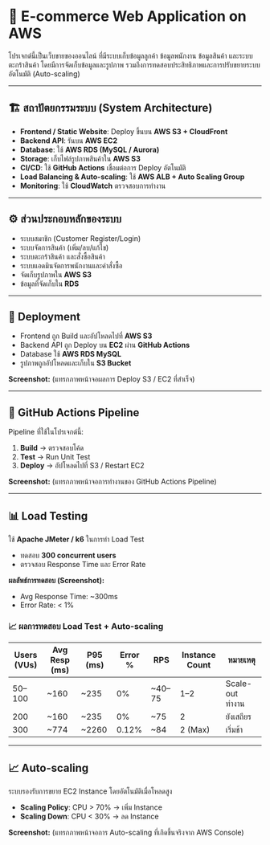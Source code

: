 # 🛒 E-commerce Web Application on AWS  

โปรเจกต์นี้เป็นเว็บขายของออนไลน์ ที่มีระบบเก็บข้อมูลลูกค้า ข้อมูลพนักงาน ข้อมูลสินค้า และระบบตะกร้าสินค้า โดยมีการจัดเก็บข้อมูลและรูปภาพ รวมถึงการทดสอบประสิทธิภาพและการปรับขยายระบบอัตโนมัติ (Auto-scaling)  

---

## 🏗️ สถาปัตยกรรมระบบ (System Architecture)  
- **Frontend / Static Website**: Deploy ขึ้นบน **AWS S3 + CloudFront**  
- **Backend API**: รันบน **AWS EC2**  
- **Database**: ใช้ **AWS RDS (MySQL / Aurora)**  
- **Storage**: เก็บไฟล์รูปภาพสินค้าใน **AWS S3**  
- **CI/CD**: ใช้ **GitHub Actions** เชื่อมต่อการ Deploy อัตโนมัติ  
- **Load Balancing & Auto-scaling**: ใช้ **AWS ALB + Auto Scaling Group**  
- **Monitoring**: ใช้ **CloudWatch** ตรวจสอบการทำงาน  

---

## ⚙️ ส่วนประกอบหลักของระบบ  
- ระบบสมาชิก (Customer Register/Login)  
- ระบบจัดการสินค้า (เพิ่ม/ลบ/แก้ไข)  
- ระบบตะกร้าสินค้า และสั่งซื้อสินค้า  
- ระบบแอดมินจัดการพนักงานและคำสั่งซื้อ  
- จัดเก็บรูปภาพใน **AWS S3**  
- ข้อมูลที่จัดเก็บใน **RDS**  

---

## 🚀 Deployment  
- Frontend ถูก Build และอัปโหลดไปที่ **AWS S3**  
- Backend API ถูก Deploy บน **EC2** ผ่าน **GitHub Actions**  
- Database ใช้ **AWS RDS MySQL**  
- รูปภาพถูกอัปโหลดและเก็บใน **S3 Bucket**  

**Screenshot:** (แทรกภาพหน้าจอผลการ Deploy S3 / EC2 ที่สำเร็จ)  

---

## 🔄 GitHub Actions Pipeline  
Pipeline ที่ใช้ในโปรเจกต์นี้:  
1. **Build** → ตรวจสอบโค้ด  
2. **Test** → Run Unit Test  
3. **Deploy** → อัปโหลดไปที่ S3 / Restart EC2  

**Screenshot:** (แทรกภาพหน้าจอการทำงานของ GitHub Actions Pipeline)  

---

## 📊 Load Testing  
ใช้ **Apache JMeter / k6** ในการทำ Load Test  
- ทดสอบ **300 concurrent users**  
- ตรวจสอบ Response Time และ Error Rate  

**ผลลัพธ์การทดสอบ (Screenshot):**  
- Avg Response Time: ~300ms  
- Error Rate: < 1%  

### 📈 ผลการทดสอบ Load Test + Auto-scaling  

| Users (VUs) | Avg Resp (ms) | P95 (ms) | Error % | RPS     | Instance Count | หมายเหตุ            |
| ----------- | ------------- | -------- | ------- | ------- | -------------- | ------------------- |
| 50–100      | ~160         | ~235    | 0%      | ~40–75 | 1–2            | Scale-out ทำงาน     |
| 200         | ~160         | ~235    | 0%      | ~75    | 2              | ยังเสถียร           |
| 300         | ~774         | ~2260   | 0.12%   | ~84    | 2 (Max)        | เริ่มช้า |

---

## 📈 Auto-scaling  
ระบบรองรับการขยาย EC2 Instance โดยอัตโนมัติเมื่อโหลดสูง  
- **Scaling Policy**: CPU > 70% → เพิ่ม Instance  
- **Scaling Down**: CPU < 30% → ลด Instance  

**Screenshot:** (แทรกภาพหน้าจอการ Auto-scaling ที่เกิดขึ้นจริงจาก AWS Console)  
